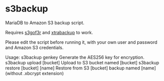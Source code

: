 s3backup
========

MariaDB to Amazon S3 backup script.

Requires [s3gof3r](https://github.com/rlmcpherson/s3gof3r) and [xtrabackup](http://www.percona.com/downloads/XtraBackup/LATEST/) to work.

Please edit the script before running it, with your own user and password and Amazon S3 credentials.

Usage:
s3backup genkey				Generate the AES256 key for encryption.
s3backup upload [bucket]		Upload to S3 bucket named [bucket]
s3backup restore [bucket] [name]	Restore from S3 [bucket] backup named [name] (without .xbcrypt extension)
